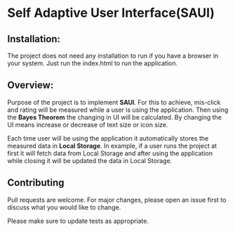 # Self Adaptive User Interface(SAUI)

## Installation:
The project does not need any installation to run if you have a browser in your system. Just run the index.html to run the application.
## Overview:
Purpose of the project is to implement **SAUI**. For this to achieve, mis-click and rating will be measured while a user is using the application. Then using the **Bayes Theorem** the changing in UI will be calculated. By changing the UI means increase or decrease of text size or icon size.

Each time user will be using the application it automatically stores the measured data in **Local Storage**. In example, if a user runs the project at first it will fetch data from Local Storage and after using the application while closing it will be updated the data in Local Storage.

## Contributing

Pull requests are welcome. For major changes, please open an issue first
to discuss what you would like to change.

Please make sure to update tests as appropriate.
